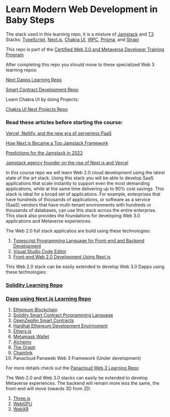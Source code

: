 # Learn Modern Web Development in Baby Steps

The stack used in this learning repo, it is a mixture of [Jamstack](https://jamstack.org/) and [T3](https://create.t3.gg/) Stacks:
[TypeScript](https://www.typescriptlang.org/),
[Next.js](https://nextjs.org/),
[Chakra UI](https://chakra-ui.com/),
[tRPC](https://trpc.io/),
[Prisma](https://www.prisma.io/), and
[Strapi](https://strapi.io/)


This repo is part of the [Certified Web 3.0 and Metaverse Developer Training Program](https://www.panaverse.co/)

After completing this repo you should move to these specialized Web 3 learning repos:

[Next Dapps Learning Repo](https://github.com/panacloud-modern-global-apps/dapps-nextjs)

[Smart Contract Development Repo](https://github.com/panacloud-modern-global-apps/defi-dapps-solidity-smart-contracts)

Learn Chakra UI by doing Projects:

[Chakra UI Next Projects Repo](https://github.com/panacloud-modern-global-apps/chakra-nextjs-projects)

### Read these articles before starting the course: 

[Vercel, Netlify, and the new era of serverless PaaS](https://www.infoworld.com/article/3650751/vercel-netlify-and-the-new-era-of-serverless-paas.html)

[How Next.js Became a Top Jamstack Framework](https://www.netlify.com/blog/2021/06/14/how-next.js-became-a-top-jamstack-framework/)

[Predictions for the Jamstack in 2022](https://thenewstack.io/predictions-for-the-jamstack-in-2022/)

[Jamstack agency founder on the rise of Next.js and Vercel](https://sacra.com/research/jamstack-agency-founder-nextjs-vercel/)

In this course repo we will learn Web 2.0 cloud development using the latest state of the art stack. Using this stack you will be able to develop SaaS applications that scale instantly to support even the most demanding applications, while at the same time delivering up to 90% cost savings. This stack is ideal for a broad set of applications. For example, enterprises that have hundreds of thousands of applications, or software as a service (SaaS) vendors that have multi-tenant environments with hundreds or thousands of databases, can use this stack across the entire enterprise. This stack also provides the foundations for developing Web 3.0 applications and Metaverse experiences.

The Web 2.0 full stack applicatios are build using these technologies:

1. [Typescript Programming Language for Front-end and Backend Development](https://www.typescriptlang.org/)
2. [Visual Studio Code Editor](https://code.visualstudio.com/)
3. [Front-end Web 2.0 Development Using Next.js](https://nextjs.org/)

This Web 2.0 stack can be easily extended to develop Web 3.0 Dapps using these technologies:

### [Solidity Learning Repo](https://github.com/panacloud-modern-global-apps/defi-dapps-solidity-smart-contracts)

### [Dapp using Next.js Learning Repo](https://github.com/panacloud-modern-global-apps/dapps-nextjs)

1. [Ethereum Blockchain](https://ethereum.org/en/)
2. [Solidity Smart Contract Programming Language](https://docs.soliditylang.org/)
3. [OpenZepllin Smart Contracts](https://www.openzeppelin.com/contracts)
4. [Hardhat Ethereum Development Envirnoment](https://hardhat.org/)
5. [Ethers.js](https://docs.ethers.io/v5/)
6. [Metamask Wallet](https://metamask.io/)
7. [Alchemy](https://www.alchemy.com/)
8. [The Graph](https://thegraph.com/en/)
9. [Chainlink](https://chain.link/)
10. Panacloud Panaweb Web 3 Framework (Under development)

For more details check out the [Panacloud Web 3 Learning Repo](https://github.com/panacloud-modern-global-apps/defi-dapps-solidity-smart-contracts)

The Web 2.0 and Web 3.0 stacks can easily be extended to develop Metaverse experiences. The backend will remain more less the same, the front-end will move towards 3D from 2D:

1. [Three.js](https://threejs.org/)
2. [WebGPU](https://developer.chrome.com/en/docs/web-platform/webgpu/)
3. [WebXR](https://immersiveweb.dev/)


